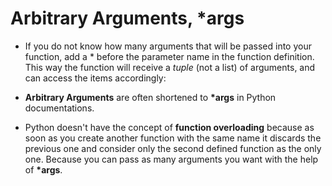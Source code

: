 # Arbitrary Arguments, *args

* If you do not know how many arguments that will be passed into your function, add a * before the parameter name in the function definition. This way the function will receive a _tuple_ (not a list) of arguments, and can access the items accordingly:

* __Arbitrary Arguments__ are often shortened to __*args__ in Python documentations.

* Python doesn't have the concept of __function overloading__ because as soon as you create another function with the same name it discards the previous one and consider only the second defined function as the only one. Because you can pass as many arguments you want with the help of __*args__.